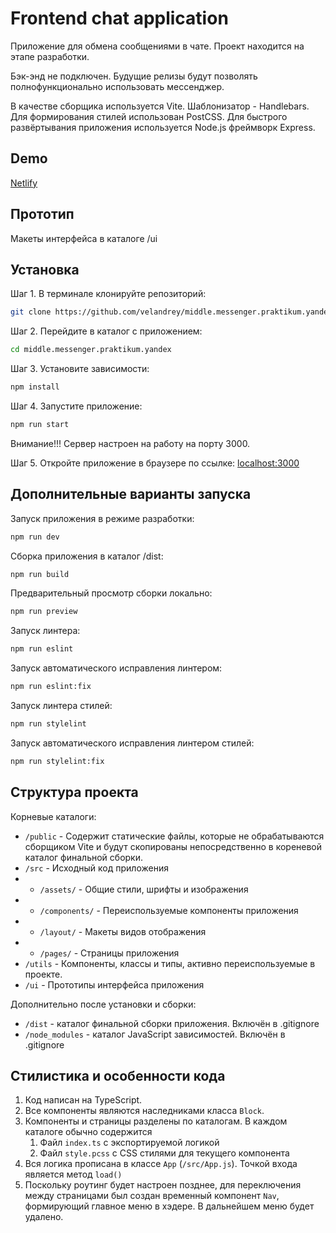 # Frontend chat application

Приложение для обмена сообщениями в чате.
Проект находится на этапе разработки. 

Бэк-энд не подключен. Будущие релизы будут позволять полнофункционально использовать мессенджер. 

В качестве сборщика используется Vite. Шаблонизатор - Handlebars. Для формирования стилей использован PostCSS. Для быстрого развёртывания приложения используется Node.js фреймворк Express.


## Demo
[Netlify](https://chat-praktikum.netlify.app/)

## Прототип
Макеты интерфейса в каталоге /ui

## Установка

Шаг 1. В терминале клонируйте репозиторий:

```bash
git clone https://github.com/velandrey/middle.messenger.praktikum.yandex.git
```

Шаг 2. Перейдите в каталог с приложением:

```bash
cd middle.messenger.praktikum.yandex
```

Шаг 3. Установите зависимости:
```bash
npm install
```
Шаг 4. Запустите приложение:

```bash
npm run start
```

Внимание!!! Сервер настроен на работу на порту 3000.

Шаг 5. Откройте приложение в браузере по ссылке:
[localhost:3000](http://localhost:3000/)

## Дополнительные варианты запуска
Запуск приложения в режиме разработки:
```bash
npm run dev
```
Сборка приложения в каталог /dist:
```bash
npm run build
```
Предварительный просмотр сборки локально:
```bash
npm run preview
```
Запуск линтера:
```bash
npm run eslint
```
Запуск автоматического исправления линтером:
```bash
npm run eslint:fix
```
Запуск линтера стилей:
```bash
npm run stylelint
```
Запуск автоматического исправления линтером стилей:
```bash
npm run stylelint:fix
```


## Структура проекта
Корневые каталоги:
- `/public` - Содержит статические файлы, которые не обрабатываются сборщиком Vite и будут скопированы непосредственно в кореневой каталог финальной сборки.
- `/src` - Исходный код приложения
- - `/assets/` - Общие стили, шрифты и изображения
- - `/components/` - Переиспользуемые компоненты приложения
- - `/layout/` - Макеты видов отображения
- - `/pages/` - Страницы приложения
- `/utils` - Компоненты, классы и типы, активно переиспользуемые в проекте.
- `/ui` - Прототипы интерфейса приложения

Дополнительно после установки и сборки:
- `/dist` - каталог финальной сборки приложения. Включён в .gitignore
- `/node_modules` - каталог JavaScript зависимостей. Включён в .gitignore


## Стилистика и особенности кода
1. Код написан на TypeScript.
2. Все компоненты являются наследниками класса `Block`.
3. Компоненты и страницы разделены по каталогам. В каждом каталоге обычно содержится
   1. Файл `index.ts` с экспортируемой логикой
   2. Файл `style.pcss` с CSS стилями для текущего компонента
4. Вся логика прописана в классе `App` (`/src/App.js`). Точкой входа является метод `load()`
5. Поскольку роутинг будет настроен позднее, для переключения между страницами был создан временный компонент `Nav`, формирующий главное меню в хэдере. В дальнейшем меню будет удалено.
